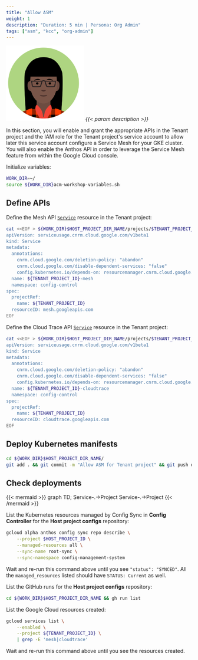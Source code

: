 ```yaml
---
title: "Allow ASM"
weight: 1
description: "Duration: 5 min | Persona: Org Admin"
tags: ["asm", "kcc", "org-admin"]
---
```

![Org Admin](/images/org-admin.png)
_{{< param description >}}_

In this section, you will enable and grant the appropriate APIs in the Tenant project and the IAM role for the Tenant project's service account to allow later this service account configure a Service Mesh for your GKE cluster. You will also enable the Anthos API in order to leverage the Service Mesh feature from within the Google Cloud console.

Initialize variables:
```Bash
WORK_DIR=~/
source ${WORK_DIR}acm-workshop-variables.sh
```

## Define APIs

Define the Mesh API [`Service`](https://cloud.google.com/config-connector/docs/reference/resource-docs/serviceusage/service) resource in the Tenant project:
```Bash
cat <<EOF > ${WORK_DIR}$HOST_PROJECT_DIR_NAME/projects/$TENANT_PROJECT_ID/mesh-service.yaml
apiVersion: serviceusage.cnrm.cloud.google.com/v1beta1
kind: Service
metadata:
  annotations:
    cnrm.cloud.google.com/deletion-policy: "abandon"
    cnrm.cloud.google.com/disable-dependent-services: "false"
    config.kubernetes.io/depends-on: resourcemanager.cnrm.cloud.google.com/namespaces/config-control/Project/${TENANT_PROJECT_ID}
  name: ${TENANT_PROJECT_ID}-mesh
  namespace: config-control
spec:
  projectRef:
    name: ${TENANT_PROJECT_ID}
  resourceID: mesh.googleapis.com
EOF
```

Define the Cloud Trace API [`Service`](https://cloud.google.com/config-connector/docs/reference/resource-docs/serviceusage/service) resource in the Tenant project:
```Bash
cat <<EOF > ${WORK_DIR}$HOST_PROJECT_DIR_NAME/projects/$TENANT_PROJECT_ID/cloudtrace-service.yaml
apiVersion: serviceusage.cnrm.cloud.google.com/v1beta1
kind: Service
metadata:
  annotations:
    cnrm.cloud.google.com/deletion-policy: "abandon"
    cnrm.cloud.google.com/disable-dependent-services: "false"
    config.kubernetes.io/depends-on: resourcemanager.cnrm.cloud.google.com/namespaces/config-control/Project/${TENANT_PROJECT_ID}
  name: ${TENANT_PROJECT_ID}-cloudtrace
  namespace: config-control
spec:
  projectRef:
    name: ${TENANT_PROJECT_ID}
  resourceID: cloudtrace.googleapis.com
EOF
```

## Deploy Kubernetes manifests

```Bash
cd ${WORK_DIR}$HOST_PROJECT_DIR_NAME/
git add . && git commit -m "Allow ASM for Tenant project" && git push origin main
```

## Check deployments

{{< mermaid >}}
graph TD;
  Service-.->Project
  Service-.->Project
{{< /mermaid >}}

List the Kubernetes resources managed by Config Sync in **Config Controller** for the **Host project configs** repository:
```Bash
gcloud alpha anthos config sync repo describe \
    --project $HOST_PROJECT_ID \
    --managed-resources all \
    --sync-name root-sync \
    --sync-namespace config-management-system
```
Wait and re-run this command above until you see `"status": "SYNCED"`. All the `managed_resources` listed should have `STATUS: Current` as well.

List the GitHub runs for the **Host project configs** repository:
```Bash
cd ${WORK_DIR}$HOST_PROJECT_DIR_NAME && gh run list
```

List the Google Cloud resources created:
```Bash
gcloud services list \
    --enabled \
    --project ${TENANT_PROJECT_ID} \
    | grep -E 'mesh|cloudtrace'
```
Wait and re-run this command above until you see the resources created.